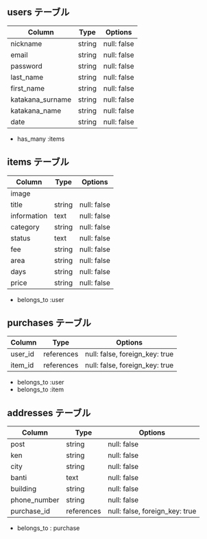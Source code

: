 ## users テーブル

| Column           | Type   | Options     |
| ---------------- | ------ | ----------- |
| nickname         | string | null: false |
| email            | string | null: false |
| password         | string | null: false |
| last_name        | string | null: false |
| first_name       | string | null: false |
| katakana_surname | string | null: false |
| katakana_name    | string | null: false |
| date             | string | null: false |

- has_many :items

## items テーブル

| Column      | Type   | Options     |
| ----------- | ------ | ----------- |
| image       |        |             |
| title       | string | null: false |
| information | text | null: false   |
| category    | string | null: false |
| status      | text | null: false   |
| fee         | string | null: false |
| area        | string | null: false |
| days        | string | null: false |
| price       | string | null: false |

- belongs_to :user

## purchases テーブル

| Column    | Type       | Options                        |
| ----------| ---------- | ------------------------------ |
| user_id   | references | null: false, foreign_key: true |
| item_id   | references | null: false, foreign_key: true |

- belongs_to :user
- belongs_to :item


## addresses テーブル

| Column       | Type       | Options                        |
| ------------ | ---------- | ------------------------------ |
| post         | string     | null: false |
| ken          | string     | null: false |
| city         | string     | null: false |
| banti        | text       | null: false |
| building     | string     | null: false |
| phone_number | string     | null: false |
| purchase_id  | references | null: false, foreign_key: true |

- belongs_to : purchase